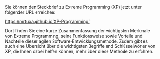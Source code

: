 Sie können den Steckbrief zu Extreme Programming (XP) jetzt unter folgender URL erreichen:

https://mrtuxa.github.io/XP-Programming/

Dort finden Sie eine kurze Zusammenfassung der wichtigsten Merkmale von Extreme Programming, seine Funktionsweise sowie Vorteile und Nachteile dieser agilen Software-Entwicklungsmethode. Zudem gibt es auch eine Übersicht über die wichtigsten Begriffe und Schlüsselwörter von XP, die Ihnen dabei helfen können, mehr über diese Methode zu erfahren.